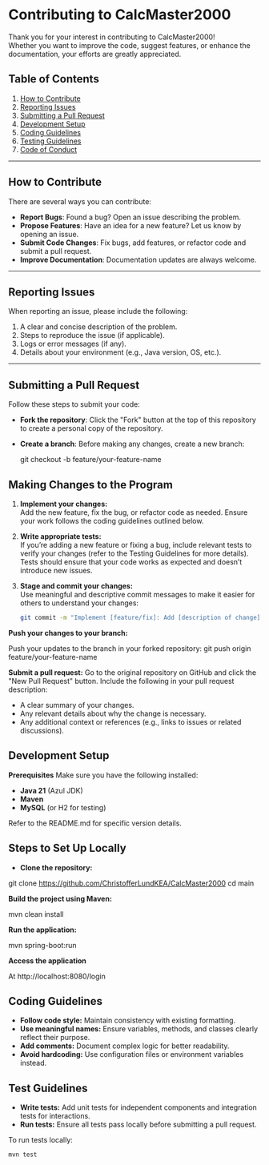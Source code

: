 # Contributing to CalcMaster2000

Thank you for your interest in contributing to CalcMaster2000!  
Whether you want to improve the code, suggest features, or enhance the documentation, your efforts are greatly appreciated.

## Table of Contents

1. [How to Contribute](#how-to-contribute)
2. [Reporting Issues](#reporting-issues)
3. [Submitting a Pull Request](#submitting-a-pull-request)
4. [Development Setup](#development-setup)
5. [Coding Guidelines](#coding-guidelines)
6. [Testing Guidelines](#testing-guidelines)
7. [Code of Conduct](#code-of-conduct)

---

## How to Contribute

There are several ways you can contribute:

- **Report Bugs**: Found a bug? Open an issue describing the problem.  
- **Propose Features**: Have an idea for a new feature? Let us know by opening an issue.  
- **Submit Code Changes**: Fix bugs, add features, or refactor code and submit a pull request.  
- **Improve Documentation**: Documentation updates are always welcome.  

---

## Reporting Issues

When reporting an issue, please include the following:

1. A clear and concise description of the problem.  
2. Steps to reproduce the issue (if applicable).  
3. Logs or error messages (if any).  
4. Details about your environment (e.g., Java version, OS, etc.).  

---

## Submitting a Pull Request

Follow these steps to submit your code:

- **Fork the repository**: Click the "Fork" button at the top of this repository to create a personal copy of the repository.
- **Create a branch**: Before making any changes, create a new branch:
   
   git checkout -b feature/your-feature-name
## Making Changes to the Program

1. **Implement your changes:**  
   Add the new feature, fix the bug, or refactor code as needed. Ensure your work follows the coding guidelines outlined below.

2. **Write appropriate tests:**  
   If you’re adding a new feature or fixing a bug, include relevant tests to verify your changes (refer to the Testing Guidelines for more details). Tests should ensure that your code works as expected and doesn’t introduce new issues.

3. **Stage and commit your changes:**  
   Use meaningful and descriptive commit messages to make it easier for others to understand your changes:
   ```bash
   git commit -m "Implement [feature/fix]: Add [description of change]"
   
**Push your changes to your branch:**

Push your updates to the branch in your forked repository:
   git push origin feature/your-feature-name

**Submit a pull request:**
Go to the original repository on GitHub and click the "New Pull Request" button. Include the following in your pull request description:

- A clear summary of your changes.
- Any relevant details about why the change is necessary.
- Any additional context or references (e.g., links to issues or related discussions).

## Development Setup

**Prerequisites**
Make sure you have the following installed:
- **Java 21** (Azul JDK)
- **Maven**
- **MySQL** (or H2 for testing)

Refer to the README.md for specific version details.

## Steps to Set Up Locally

- **Clone the repository:**

git clone https://github.com/ChristofferLundKEA/CalcMaster2000
cd main

**Build the project using Maven:**

mvn clean install

**Run the application:**

mvn spring-boot:run

**Access the application** 

At http://localhost:8080/login

## Coding Guidelines

- **Follow code style:** Maintain consistency with existing formatting.  
- **Use meaningful names:** Ensure variables, methods, and classes clearly reflect their purpose.  
- **Add comments:** Document complex logic for better readability.  
- **Avoid hardcoding:** Use configuration files or environment variables instead.  

## Test Guidelines

- **Write tests:** Add unit tests for independent components and integration tests for interactions.  
- **Run tests:** Ensure all tests pass locally before submitting a pull request.  

To run tests locally:  
```bash
mvn test

